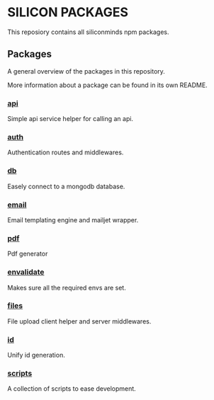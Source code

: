 # SILICON PACKAGES
This reposiory contains all siliconminds npm packages.

## Packages
A general overview of the packages in this repository.

More information about a package can be found in its own README.

### [api](https://github.com/sevbesau/packages/tree/main/api)
Simple api service helper for calling an api.

### [auth](https://github.com/sevbesau/packages/tree/main/auth)
Authentication routes and middlewares.

### [db](https://github.com/sevbesau/packages/tree/main/db)
Easely connect to a mongodb database.

### [email](https://github.com/sevbesau/packages/tree/main/email)
Email templating engine and mailjet wrapper.

### [pdf](https://github.com/sevbesau/packages/tree/main/pdf)
Pdf generator

### [envalidate](https://github.com/sevbesau/packages/tree/main/envalidate)
Makes sure all the required envs are set.

### [files](https://github.com/sevbesau/packages/tree/main/files)
File upload client helper and server middlewares.

### [id](https://github.com/sevbesau/packages/tree/main/id)
Unify id generation.

### [scripts](https://github.com/sevbesau/packages/tree/main/scripts)
A collection of scripts to ease development.
